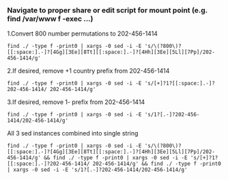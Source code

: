
### Navigate to proper share or edit script for mount point (e.g. find /var/www f -exec ...) ###


1.Convert 800 number permutations to 202-456-1414
```
find ./ -type f -print0 | xargs -0 sed -i -E 's/\(?800\)?[[:space:].-]?[4Gg][3Ee][8Tt][[:space:].-]?[4Hh][3Ee][5Ll][7Pp]/202-456-1414/g'
```
2.If desired, remove +1 country prefix from 202-456-1414
```
find ./ -type f -print0 | xargs -0 sed -i -E 's/[+]?1?[[:space:].-]?202-456-1414/ 202-456-1414/g'
```
3.If desired, remove 1-  prefix from 202-456-1414
```
find ./ -type f -print0 | xargs -0 sed -i -E 's/1?[.-]?202-456-1414/202-456-1414/g'
```

All 3 sed instances combined into single string
```
find ./ -type f -print0 | xargs -0 sed -i -E 's/\(?800\)?[[:space:].-]?[4Gg][3Ee][8Tt][[:space:].-]?[4Hh][3Ee][5Ll][7Pp]/202-456-1414/g' && find ./ -type f -print0 | xargs -0 sed -i -E 's/[+]?1?[[:space:].-]?202-456-1414/ 202-456-1414/g' && find ./ -type f -print0 | xargs -0 sed -i -E 's/1?[.-]?202-456-1414/202-456-1414/g'
```

